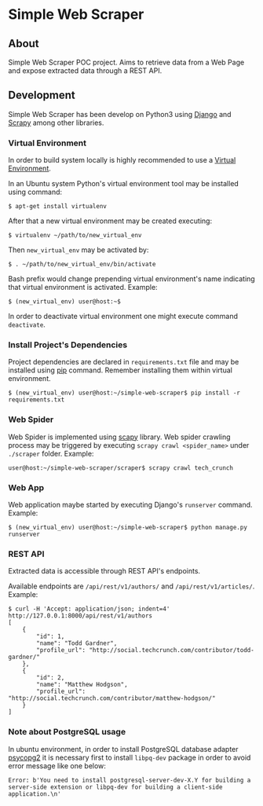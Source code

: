 # Simple Web Scraper

## About

Simple Web Scraper POC project. Aims to retrieve data from a Web Page and expose extracted data through a REST API.

## Development

Simple Web Scraper has been develop on Python3 using [Django](https://www.djangoproject.com/) and [Scrapy](https://scrapy.org/) among other libraries.

### Virtual Environment

In order to build system locally is highly recommended to use a [Virtual Environment](http://docs.python-guide.org/en/latest/dev/virtualenvs/).

In an Ubuntu system Python's virtual environment tool may be installed using  command:

    $ apt-get install virtualenv

After that a new virtual environment may be created executing:

    $ virtualenv ~/path/to/new_virtual_env

Then `new_virtual_env` may be activated by:

    $ . ~/path/to/new_virtual_env/bin/activate

Bash prefix would change prepending virtual environment's name indicating that virtual environment is activated. Example:

    $ (new_virtual_env) user@host:~$

In order to deactivate virtual environment one might execute command `deactivate`.

### Install Project's Dependencies

Project dependencies are declared in `requirements.txt` file and may be installed using [pip](https://en.wikipedia.org/wiki/Pip_(package_manager)) command. Remember installing them within virtual environment.

    $ (new_virtual_env) user@host:~/simple-web-scraper$ pip install -r requirements.txt

### Web Spider

Web Spider is implemented using [scapy](https://github.com/scrapy/scrapy) library. Web spider crawling process may be triggered by executing `scrapy crawl <spider_name>` under `./scraper` folder. Example:

    user@host:~/simple-web-scraper/scraper$ scrapy crawl tech_crunch

### Web App

Web application maybe started by executing Django's `runserver` command. Example:

    $ (new_virtual_env) user@host:~/simple-web-scraper$ python manage.py runserver

### REST API

Extracted data is accessible through REST API's endpoints.
 
Available endpoints are `/api/rest/v1/authors/` and `/api/rest/v1/articles/`. Example:

    $ curl -H 'Accept: application/json; indent=4' http://127.0.0.1:8000/api/rest/v1/authors
    [
        {
            "id": 1,
            "name": "Todd Gardner",
            "profile_url": "http://social.techcrunch.com/contributor/todd-gardner/"
        },
        {
            "id": 2,
            "name": "Matthew Hodgson",
            "profile_url": "http://social.techcrunch.com/contributor/matthew-hodgson/"
        }
    ]

### Note about PostgreSQL usage

In ubuntu environment, in order to install PostgreSQL database adapter [psycopg2](https://pypi.python.org/pypi/psycopg2) it is necessary first to install `libpq-dev` package in order to avoid error message like one below:

    Error: b'You need to install postgresql-server-dev-X.Y for building a server-side extension or libpq-dev for building a client-side application.\n'
